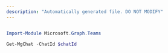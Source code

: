 ```yaml
---
description: "Automatically generated file. DO NOT MODIFY"
---
```


```powershell

Import-Module Microsoft.Graph.Teams

Get-MgChat -ChatId $chatId

```